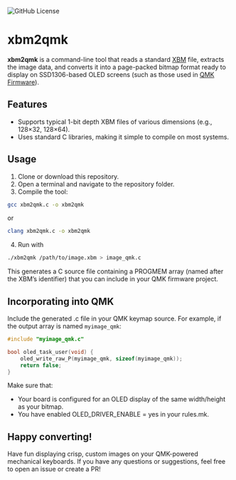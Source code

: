 ![GitHub License](https://img.shields.io/github/license/ystepanoff/xbm2qmk?style=plastic)

# xbm2qmk

**xbm2qmk** is a command-line tool that reads a standard [XBM](https://en.wikipedia.org/wiki/X_BitMap) file, extracts the image data, 
and converts it into a page-packed bitmap format ready to display on SSD1306-based OLED screens (such as those used in 
[QMK Firmware](https://github.com/qmk/qmk_firmware)). 


## Features
- Supports typical 1-bit depth XBM files of various dimensions (e.g., 128×32, 128×64).
- Uses standard C libraries, making it simple to compile on most systems.

## Usage

1. Clone or download this repository.  
2. Open a terminal and navigate to the repository folder.  
3. Compile the tool:
```bash
gcc xbm2qmk.c -o xbm2qmk
```
or
```bash
clang xbm2qmk.c -o xbm2qmk
```
4. Run with
```bash 
./xbm2qmk /path/to/image.xbm > image_qmk.c
```
This generates a C source file containing a PROGMEM array (named after the XBM’s identifier) that you can include in your QMK firmware project.


## Incorporating into QMK

Include the generated .c file in your QMK keymap source. For example, if the output array is named `myimage_qmk`:
```c 
#include "myimage_qmk.c"

bool oled_task_user(void) {
    oled_write_raw_P(myimage_qmk, sizeof(myimage_qmk));
    return false;
}
```

Make sure that:
- Your board is configured for an OLED display of the same width/height as your bitmap.
- You have enabled OLED_DRIVER_ENABLE = yes in your rules.mk.

## Happy converting! 

Have fun displaying crisp, custom images on your QMK-powered mechanical keyboards. 
If you have any questions or suggestions, feel free to open an issue or create a PR!

